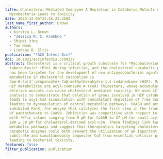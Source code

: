 ```yaml
---
title: Cholesterol-Mediated Coenzyme A Depletion in Catabolic Mutants of
  Mycobacteria Leads to Toxicity
date: 2023-12-06T23:58:23.359Z
last_name_first_author: Brown
authors:
  - Kirstin L. Brown
  - "Jessica M. C. Krekhno "
  - Shipei Xing
  - Tao Huan
  - Lindsay D. Eltis
publication: "*A﻿CS Infect Dis*"
doi: 10.1021/acsinfecdis.3c00237
abstract: Cholesterol is a critical growth substrate for *Mycobacterium
  tuberculosis* (Mtb) during infection, and the cholesterol catabolic pathway
  has been targeted for the development of new antimycobacterial agents. A key
  metabolite in cholesterol catabolism is
  3aα-H-4α(3'-propanoate)-7aβ-methylhexahydro-1,5-indanedione (HIP). Many of the
  HIP metabolites are acyl-coenzyme A (CoA) thioesters, whose accumulation in
  deletion mutants can cause cholesterol-mediated toxicity. We used LC-MS/MS
  analysis to demonstrate that deletion of genes involved in HIP catabolism
  leads to acyl-CoA accumulation with concomitant depletion of free CoASH,
  leading to dysregulation of central metabolic pathways. CoASH and acyl-CoAs
  inhibited PanK, the enzyme that catalyzes the first step in the transformation
  of pantothenate to CoASH. Inhibition was competitive with respect to ATP
  with *K*ic values ranging from 9 μM for CoASH to 57 μM for small acyl-CoAs and
  180 ± 30 μM for cholesterol-derived acyl-CoA. These findings link two critical
  metabolic pathways and suggest that therapeutics targeting cholesterol
  catabolic enzymes could both prevent the utilization of an important growth
  substrate and simultaneously sequester CoA from essential cellular processes,
  leading to bacterial toxicity.
featured: false
filter_publication: publication
---
```

